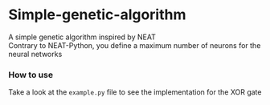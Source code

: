 # Simple-genetic-algorithm
A simple genetic algorithm inspired by NEAT  
Contrary to NEAT-Python, you define a maximum number of neurons for the neural networks

### How to use
Take a look at the `example.py` file to see the implementation for the XOR gate
